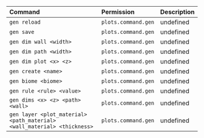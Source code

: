 | Command | Permission | Description |
| :------ | :--------- | :---------- |
| `gen reload` | `plots.command.gen` | undefined |
| `gen save` | `plots.command.gen` | undefined |
| `gen dim wall <width>` | `plots.command.gen` | undefined |
| `gen dim path <width>` | `plots.command.gen` | undefined |
| `gen dim plot <x> <z>` | `plots.command.gen` | undefined |
| `gen create <name>` | `plots.command.gen` | undefined |
| `gen biome <biome>` | `plots.command.gen` | undefined |
| `gen rule <rule> <value>` | `plots.command.gen` | undefined |
| `gen dims <x> <z> <path> <wall>` | `plots.command.gen` | undefined |
| `gen layer <plot_material> <path_material> <wall_material> <thickness>` | `plots.command.gen` | undefined |